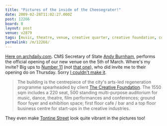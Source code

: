 ```yaml
---
title: "Pictures of the inside of the Cheesegrater!"
date: 2009-02-28T11:02:27.000Z
post: 12266
board: 8
layout: post
venue: v2879
tags: [music, theatre, venue, creative quarter, creative foundation, comedy, bar, food, folkestone, quarterhouse, cheese grater, cheesegrater, tontine street, theatre, creative quarter, creative foundation, creative foundation]
permalink: /m/12266/
---
```

<a href="http://www.archdaily.com/15548/quarterhouse-performing-arts-and-business-centre-in-folkestone/">Here on archdaily.com</a>. CMS Secretary of State <a href="https://www.google.co.uk/search?q=andy+burnham">Andy Burnham</a>, performs the official opening of our new venue on the 5th of March. Where's my invite? Big ups to <a href="http://www.folkestonegerald.com/v/4086/Number+11">Number 11</a> (not <a href="http://en.wikipedia.org/wiki/11_Downing_Street">that one</a>), who did invite me to their opening do on Thursday. Sorry <a href="http://www.clarkeology.com/gig/The-Cure-NME-Big-Gig-O2-Arena/35277.html">I couldn't make it</a>.

<blockquote>The building is the centrepiece of the city's arts-led regeneration programme spearheaded by client <a href="/wiki/creative+foundation">The Creative Foundation</a>. The 1550 sqm includes a 220 seat, 500 standing multi-purpose auditorium for music, dance, theatre, film performances and conferences; ground floor foyer and exhibition space; first floor cafe / bar and a top floor business centre for start-ups in the creative industries.</blockquote>

They even make <a href="/wiki/tontine+street">Tontine Street</a> look quite vibrant in the pictures too!
